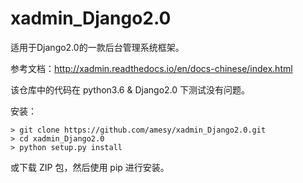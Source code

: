 # xadmin_Django2.0
适用于Django2.0的一款后台管理系统框架。 

参考文档：http://xadmin.readthedocs.io/en/docs-chinese/index.html 

该仓库中的代码在 python3.6 & Django2.0 下测试没有问题。 

安装： 

```
> git clone https://github.com/amesy/xadmin_Django2.0.git 
> cd xadmin_Django2.0
> python setup.py install 
```

或下载 ZIP 包，然后使用 pip 进行安装。